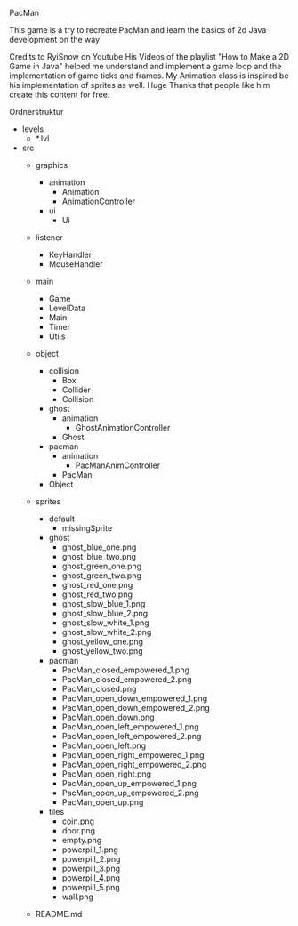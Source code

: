PacMan

This game is a try to recreate PacMan and learn the basics of 2d Java development on the way


Credits to RyiSnow on Youtube
His Videos of the playlist "How to Make a 2D Game in Java" helped me understand and implement a game loop and the implementation of game ticks and frames. My Animation class is inspired be his implementation of sprites as well.
Huge Thanks that people like him create this content for free.

Ordnerstruktur
* levels
    * *.lvl
* src
    * graphics
        * animation
            * Animation
            * AnimationController
        * ui
            * Ui
    * listener
        * KeyHandler
        * MouseHandler
    * main
        * Game
        * LevelData
        * Main
        * Timer
        * Utils
    * object
        * collision
            * Box
            * Collider
            * Collision
        * ghost
            * animation
                * GhostAnimationController
            * Ghost
        * pacman
            * animation
                * PacManAnimController
            * PacMan
        * Object
    * sprites
        * default
            * missingSprite
        * ghost
            * ghost_blue_one.png
            * ghost_blue_two.png
            * ghost_green_one.png
            * ghost_green_two.png
            * ghost_red_one.png
            * ghost_red_two.png
            * ghost_slow_blue_1.png
            * ghost_slow_blue_2.png
            * ghost_slow_white_1.png
            * ghost_slow_white_2.png
            * ghost_yellow_one.png
            * ghost_yellow_two.png
        * pacman
            * PacMan_closed_empowered_1.png
            * PacMan_closed_empowered_2.png
            * PacMan_closed.png
            * PacMan_open_down_empowered_1.png
            * PacMan_open_down_empowered_2.png
            * PacMan_open_down.png
            * PacMan_open_left_empowered_1.png
            * PacMan_open_left_empowered_2.png
            * PacMan_open_left.png
            * PacMan_open_right_empowered_1.png
            * PacMan_open_right_empowered_2.png
            * PacMan_open_right.png
            * PacMan_open_up_empowered_1.png
            * PacMan_open_up_empowered_2.png
            * PacMan_open_up.png
        * tiles
            * coin.png
            * door.png
            * empty.png
            * powerpill_1.png
            * powerpill_2.png
            * powerpill_3.png
            * powerpill_4.png
            * powerpill_5.png
            * wall.png
    
    * README.md

